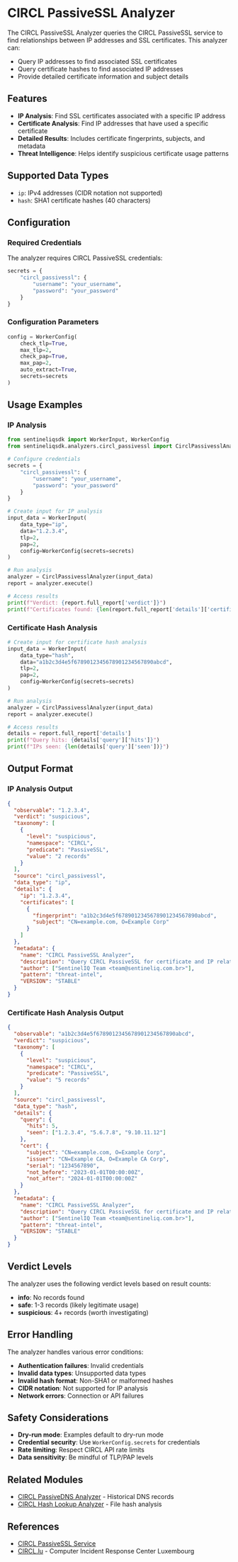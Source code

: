 # CIRCL PassiveSSL Analyzer

The CIRCL PassiveSSL Analyzer queries the CIRCL PassiveSSL service to find relationships between IP addresses and SSL certificates. This analyzer can:

- Query IP addresses to find associated SSL certificates
- Query certificate hashes to find associated IP addresses
- Provide detailed certificate information and subject details

## Features

- **IP Analysis**: Find SSL certificates associated with a specific IP address
- **Certificate Analysis**: Find IP addresses that have used a specific certificate
- **Detailed Results**: Includes certificate fingerprints, subjects, and metadata
- **Threat Intelligence**: Helps identify suspicious certificate usage patterns

## Supported Data Types

- `ip`: IPv4 addresses (CIDR notation not supported)
- `hash`: SHA1 certificate hashes (40 characters)

## Configuration

### Required Credentials

The analyzer requires CIRCL PassiveSSL credentials:

```python
secrets = {
    "circl_passivessl": {
        "username": "your_username",
        "password": "your_password"
    }
}
```

### Configuration Parameters

```python
config = WorkerConfig(
    check_tlp=True,
    max_tlp=2,
    check_pap=True,
    max_pap=2,
    auto_extract=True,
    secrets=secrets
)
```

## Usage Examples

### IP Analysis

```python
from sentineliqsdk import WorkerInput, WorkerConfig
from sentineliqsdk.analyzers.circl_passivessl import CirclPassivesslAnalyzer

# Configure credentials
secrets = {
    "circl_passivessl": {
        "username": "your_username",
        "password": "your_password"
    }
}

# Create input for IP analysis
input_data = WorkerInput(
    data_type="ip",
    data="1.2.3.4",
    tlp=2,
    pap=2,
    config=WorkerConfig(secrets=secrets)
)

# Run analysis
analyzer = CirclPassivesslAnalyzer(input_data)
report = analyzer.execute()

# Access results
print(f"Verdict: {report.full_report['verdict']}")
print(f"Certificates found: {len(report.full_report['details']['certificates'])}")
```

### Certificate Hash Analysis

```python
# Create input for certificate hash analysis
input_data = WorkerInput(
    data_type="hash",
    data="a1b2c3d4e5f6789012345678901234567890abcd",
    tlp=2,
    pap=2,
    config=WorkerConfig(secrets=secrets)
)

# Run analysis
analyzer = CirclPassivesslAnalyzer(input_data)
report = analyzer.execute()

# Access results
details = report.full_report['details']
print(f"Query hits: {details['query']['hits']}")
print(f"IPs seen: {len(details['query']['seen'])}")
```

## Output Format

### IP Analysis Output

```json
{
  "observable": "1.2.3.4",
  "verdict": "suspicious",
  "taxonomy": [
    {
      "level": "suspicious",
      "namespace": "CIRCL",
      "predicate": "PassiveSSL",
      "value": "2 records"
    }
  ],
  "source": "circl_passivessl",
  "data_type": "ip",
  "details": {
    "ip": "1.2.3.4",
    "certificates": [
      {
        "fingerprint": "a1b2c3d4e5f6789012345678901234567890abcd",
        "subject": "CN=example.com, O=Example Corp"
      }
    ]
  },
  "metadata": {
    "name": "CIRCL PassiveSSL Analyzer",
    "description": "Query CIRCL PassiveSSL for certificate and IP relationships",
    "author": ["SentinelIQ Team <team@sentineliq.com.br>"],
    "pattern": "threat-intel",
    "VERSION": "STABLE"
  }
}
```

### Certificate Hash Analysis Output

```json
{
  "observable": "a1b2c3d4e5f6789012345678901234567890abcd",
  "verdict": "suspicious",
  "taxonomy": [
    {
      "level": "suspicious",
      "namespace": "CIRCL",
      "predicate": "PassiveSSL",
      "value": "5 records"
    }
  ],
  "source": "circl_passivessl",
  "data_type": "hash",
  "details": {
    "query": {
      "hits": 5,
      "seen": ["1.2.3.4", "5.6.7.8", "9.10.11.12"]
    },
    "cert": {
      "subject": "CN=example.com, O=Example Corp",
      "issuer": "CN=Example CA, O=Example CA Corp",
      "serial": "1234567890",
      "not_before": "2023-01-01T00:00:00Z",
      "not_after": "2024-01-01T00:00:00Z"
    }
  },
  "metadata": {
    "name": "CIRCL PassiveSSL Analyzer",
    "description": "Query CIRCL PassiveSSL for certificate and IP relationships",
    "author": ["SentinelIQ Team <team@sentineliq.com.br>"],
    "pattern": "threat-intel",
    "VERSION": "STABLE"
  }
}
```

## Verdict Levels

The analyzer uses the following verdict levels based on result counts:

- **info**: No records found
- **safe**: 1-3 records (likely legitimate usage)
- **suspicious**: 4+ records (worth investigating)

## Error Handling

The analyzer handles various error conditions:

- **Authentication failures**: Invalid credentials
- **Invalid data types**: Unsupported data types
- **Invalid hash format**: Non-SHA1 or malformed hashes
- **CIDR notation**: Not supported for IP analysis
- **Network errors**: Connection or API failures

## Safety Considerations

- **Dry-run mode**: Examples default to dry-run mode
- **Credential security**: Use `WorkerConfig.secrets` for credentials
- **Rate limiting**: Respect CIRCL API rate limits
- **Data sensitivity**: Be mindful of TLP/PAP levels

## Related Modules

- [CIRCL PassiveDNS Analyzer](circl_passivedns.md) - Historical DNS records
- [CIRCL Hash Lookup Analyzer](circl_hashlookup.md) - File hash analysis

## References

- [CIRCL PassiveSSL Service](https://www.circl.lu/services/passive-ssl/)
- [CIRCL.lu](https://www.circl.lu/) - Computer Incident Response Center Luxembourg
